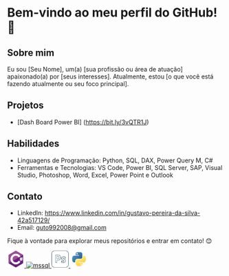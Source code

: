 # Bem-vindo ao meu perfil do GitHub! 👋

## Sobre mim
Eu sou [Seu Nome], um(a) [sua profissão ou área de atuação] apaixonado(a) por [seus interesses]. Atualmente, estou [o que você está fazendo atualmente ou seu foco principal].

## Projetos
- [Dash Board Power BI] (https://bit.ly/3vQTR1J)

## Habilidades
- Linguagens de Programação: Python, SQL, DAX, Power Query M, C#
- Ferramentas e Tecnologias: VS Code, Power BI, SQL Server, SAP, Visual Studio, Photoshop, Word, Excel, Power Point e Outlook

## Contato
- LinkedIn: https://www.linkedin.com/in/gustavo-pereira-da-silva-42a517129/
- Email: guto992008@gmail.com

Fique à vontade para explorar meus repositórios e entrar em contato! 😊

<p align="left"> <a href="https://www.w3schools.com/cs/" target="_blank" rel="noreferrer"> <img src="https://raw.githubusercontent.com/devicons/devicon/master/icons/csharp/csharp-original.svg" alt="csharp" width="40" height="40"/> </a> <a href="https://www.microsoft.com/en-us/sql-server" target="_blank" rel="noreferrer"> <img src="https://www.svgrepo.com/show/303229/microsoft-sql-server-logo.svg" alt="mssql" width="40" height="40"/> </a> <a href="https://www.photoshop.com/en" target="_blank" rel="noreferrer"> <img src="https://raw.githubusercontent.com/devicons/devicon/master/icons/photoshop/photoshop-line.svg" alt="photoshop" width="40" height="40"/> </a> <a href="https://www.python.org" target="_blank" rel="noreferrer"> <img src="https://raw.githubusercontent.com/devicons/devicon/master/icons/python/python-original.svg" alt="python" width="40" height="40"/> </a> </p>
